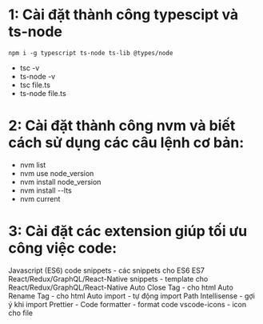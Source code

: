 # 1: Cài đặt thành công typescipt và ts-node

```
npm i -g typescript ts-node ts-lib @types/node
```

- tsc -v
- ts-node -v
- tsc file.ts
- ts-node file.ts

# 2: Cài đặt thành công nvm và biết cách sử dụng các câu lệnh cơ bản:

- nvm list
- nvm use node_version
- nvm install node_version
- nvm install --lts
- nvm current

# 3: Cài đặt các extension giúp tối ưu công việc code:

Javascript (ES6) code snippets - các snippets cho ES6
ES7 React/Redux/GraphQL/React-Native snippets - template cho React/Redux/GraphQL/React-Native
Auto Close Tag - cho html
Auto Rename Tag - cho html
Auto import - tự động import
Path Intellisense - gợi ý khi import
Prettier - Code formatter - format code
vscode-icons - icon cho file

